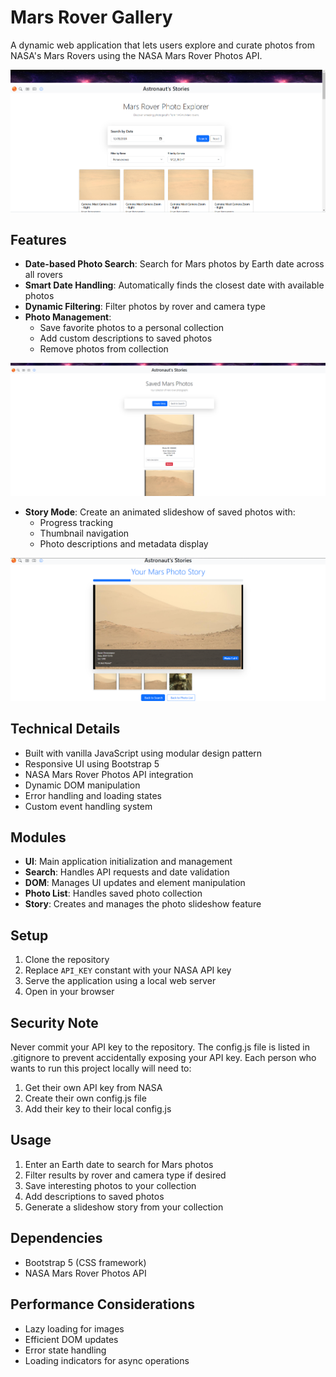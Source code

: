 # Mars Rover Gallery

A dynamic web application that lets users explore and curate photos from NASA's Mars Rovers using the NASA Mars Rover Photos API.

![Main Search Interface](images/searchScreenshot.png)

## Features

- **Date-based Photo Search**: Search for Mars photos by Earth date across all rovers
- **Smart Date Handling**: Automatically finds the closest date with available photos
- **Dynamic Filtering**: Filter photos by rover and camera type
- **Photo Management**:
  - Save favorite photos to a personal collection
  - Add custom descriptions to saved photos
  - Remove photos from collection
  
![Photo Collection](images/listScreenshot.png)

- **Story Mode**: Create an animated slideshow of saved photos with:
  - Progress tracking
  - Thumbnail navigation
  - Photo descriptions and metadata display
  
![Story Mode](images/storyScreenshot.png)

## Technical Details

- Built with vanilla JavaScript using modular design pattern
- Responsive UI using Bootstrap 5
- NASA Mars Rover Photos API integration
- Dynamic DOM manipulation
- Error handling and loading states
- Custom event handling system

## Modules

- **UI**: Main application initialization and management
- **Search**: Handles API requests and date validation
- **DOM**: Manages UI updates and element manipulation
- **Photo List**: Handles saved photo collection
- **Story**: Creates and manages the photo slideshow feature

## Setup

1. Clone the repository
2. Replace `API_KEY` constant with your NASA API key
3. Serve the application using a local web server
4. Open in your browser

## Security Note

Never commit your API key to the repository. 
The config.js file is listed in .gitignore to prevent accidentally exposing your API key. 
Each person who wants to run this project locally will need to:

1. Get their own API key from NASA
2. Create their own config.js file
3. Add their key to their local config.js

## Usage

1. Enter an Earth date to search for Mars photos
2. Filter results by rover and camera type if desired
3. Save interesting photos to your collection
4. Add descriptions to saved photos
5. Generate a slideshow story from your collection

## Dependencies

- Bootstrap 5 (CSS framework)
- NASA Mars Rover Photos API

## Performance Considerations

- Lazy loading for images
- Efficient DOM updates
- Error state handling
- Loading indicators for async operations

